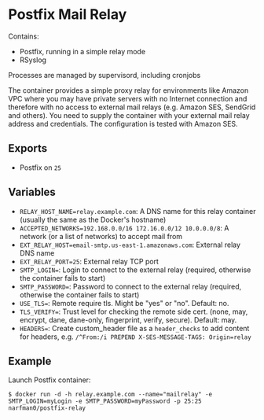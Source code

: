 Postfix Mail Relay
======================

Contains:

* Postfix, running in a simple relay mode
* RSyslog

Processes are managed by supervisord, including cronjobs

The container provides a simple proxy relay for environments like Amazon VPC where you may have private servers with no Internet connection
and therefore with no access to external mail relays (e.g. Amazon SES, SendGrid and others). You need to supply the container with your 
external mail relay address and credentials. The configuration is tested with Amazon SES.


Exports
-------

* Postfix on `25`

Variables
---------

* `RELAY_HOST_NAME=relay.example.com`: A DNS name for this relay container (usually the same as the Docker's hostname)
* `ACCEPTED_NETWORKS=192.168.0.0/16 172.16.0.0/12 10.0.0.0/8`: A network (or a list of networks) to accept mail from
* `EXT_RELAY_HOST=email-smtp.us-east-1.amazonaws.com`: External relay DNS name
* `EXT_RELAY_PORT=25`: External relay TCP port
* `SMTP_LOGIN=`: Login to connect to the external relay (required, otherwise the container fails to start)
* `SMTP_PASSWORD=`: Password to connect to the external relay (required, otherwise the container fails to start)
* `USE_TLS=`: Remote require tls. Might be "yes" or "no". Default: no.
* `TLS_VERIFY=`: Trust level for checking the remote side cert. (none, may, encrypt, dane, dane-only, fingerprint, verify, secure). Default: may.
* `HEADERS=`: Create custom_header file as a `header_checks` to add content for headers, e.g. `/^From:/i PREPEND X-SES-MESSAGE-TAGS: Origin=relay`

Example
-------

Launch Postfix container:

    $ docker run -d -h relay.example.com --name="mailrelay" -e SMTP_LOGIN=myLogin -e SMTP_PASSWORD=myPassword -p 25:25 narfman0/postfix-relay

